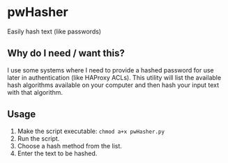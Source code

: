 # pwHasher
Easily hash text (like passwords)

Why do I need / want this?
--------------------------
I use some systems where I need to provide a hashed password for use later in authentication (like HAProxy ACLs).  This utility will list the available hash algorithms available on your computer and then hash your input text with that algorithm.

Usage
------
1. Make the script executable: ```chmod a+x pwHasher.py```
2. Run the script.
3. Choose a hash method from the list.
4. Enter the text to be hashed.
